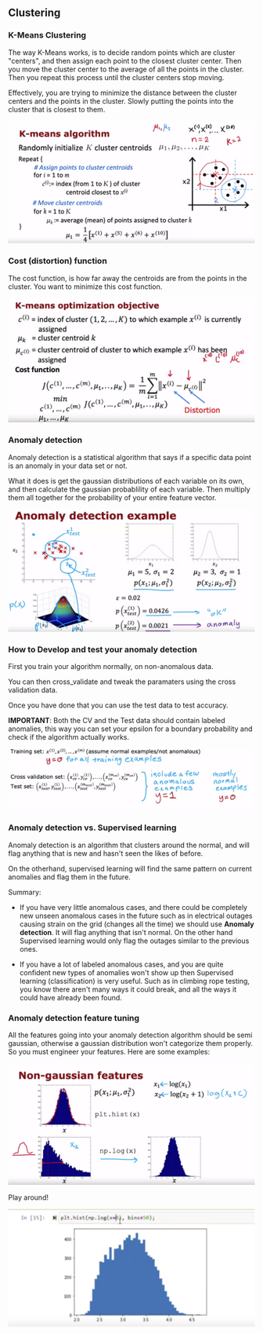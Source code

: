 ## Clustering

### K-Means Clustering

The way K-Means works, is to decide random points which are cluster "centers", and then assign each point to the closest cluster center. Then you move the cluster center to the average of all the points in the cluster. Then you repeat this process until the cluster centers stop moving.

Effectively, you are trying to minimize the distance between the cluster centers and the points in the cluster. Slowly putting the points into the cluster that is closest to them.

![](./Screenshot%202023-06-15%20235343.png)

### Cost (distortion) function

The cost function, is how far away the centroids are from the points in the cluster. You want to minimize this cost function.

![](./Screenshot%202023-06-16%20005451.png)

### Anomaly detection

Anomaly detection is a statistical algorithm that says if a specific data point is an anomaly in your data set or not.

What it does is get the gaussian distributions of each variable on its own, and then calculate the gaussian probablility of each variable. Then multiply them all together for the probability of your entire feature vector.

![](.//Screenshot%202023-06-15%20203910.png)

### How to Develop and test your anomaly detection

First you train your algorithm normally, on non-anomalous data.

You can then cross_validate and tweak the paramaters using the cross validation data.

Once you have done that you can use the test data to test accuracy.

**IMPORTANT**: Both the CV and the Test data should contain labeled anomalies, this way you can set your epsilon for a boundary probability and check if the algorithm actually works.

![](./Screenshot%202023-06-15%20204223.png)

### Anomaly detection vs. Supervised learning

Anomaly detection is an algorithm that clusters around the normal, and will flag anything that is new and hasn't seen the likes of before.

On the otherhand, supervised learning will find the same pattern on current anomalies and flag them in the future.

Summary:

- If you have very little anomalous cases, and there could be completely new unseen anomalous cases in the future such as in electrical outages causing strain on the grid (changes all the time) we should use **Anomaly detection**. It will flag anything that isn't normal. On the other hand Supervised learning would only flag the outages similar to the previous ones.

- If you have a lot of labeled anomalous cases, and you are quite confident new types of anomalies won't show up then Supervised learning (classification) is very useful. Such as in climbing rope testing, you know there aren't many ways it could break, and all the ways it could have already been found.

### Anomaly detection feature tuning

All the features going into your anomaly detection algorithm should be semi gaussian, otherwise a gaussian distribution won't categorize them properly. So you must engineer your features.
Here are some examples:

![](./Screenshot%202023-06-15%20211148.png)

Play around!

![](./Screenshot%202023-06-15%20211827.png)

